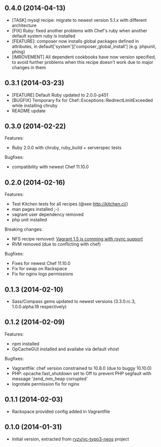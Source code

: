## 0.4.0 (2014-04-13)

- [TASK] mysql recipe: migrate to newest version 5.1.x with different architecture
- [FIX] Ruby: fixed another problems with Chef's ruby when another default system ruby is installed
- [FEATURE]: composer now installs global packages defined in attributes, in default['system']['composer_global_install'] (e.g. phpunit, phing)
- [IMROVEMENT] All dependent cookbooks have now version specified, to avoid further problems when this recipe doesn't work due to major changes in them

## 0.3.1 (2014-03-23)

- [FEATURE] Default Ruby updated to 2.0.0-p451
- [BUGFIX] Temporary fix for Chef::Exceptions::RedirectLimitExceeded while installing chruby
- README update

## 0.3.0 (2014-02-22)

Features:
- Ruby 2.0.0 with chruby, ruby_build + serverspec tests

Bugfixes:
- compatibility with newest Chef 11.10.0


## 0.2.0 (2014-02-16)

Features:
- Test Kitchen tests for all recipes (@see http://kitchen.ci/)
- man pages installed ;-)
- vagrant user dependency removed
- php unit installed

Breaking changes:
- NFS recipe removed: [Vagrant 1.5 is comming with rsync support](https://github.com/mitchellh/vagrant/blob/master/website/docs/source/v2/synced-folders/rsync.html.md)
- RVM removed (due to conflicting with chef)

Bugfixes:
- Fixes for newest Chef 11.10.0
- Fix for swap on Rackspace
- Fix for nginx logs permissions


## 0.1.3 (2014-02-10)

- Sass/Compass gems updated to newest versions (3.3.0.rc.3, 1.0.0.alpha.18 respectively)

## 0.1.2 (2014-02-09)

Features:
- npm installed
- OpCacheGUI installed and availabe via default vhost

Bugfixes:
- Vagrantfile: chef version constrained to 10.8.0 (due to buggy 10.10.0)
- PHP: opcache.fast_shutdown set to Off to prevent PHP segfault with message 'zend_mm_heap corrupted'
- logrotate permission fix for nginx

## 0.1.1 (2014-02-03)

- Rackspace provided config added in Vagrantfile

## 0.1.0 (2014-01-31)

- Initial version, extracted from [ryzy/vc-typo3-neos](https://github.com/ryzy/vc-typo3-neos) project
